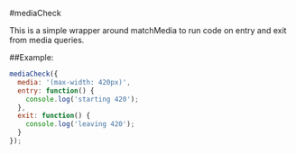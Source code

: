 #mediaCheck

This is a simple wrapper around matchMedia to run code on entry and exit from media queries.

##Example:

```javascript
mediaCheck({
  media: '(max-width: 420px)',
  entry: function() {
    console.log('starting 420');
  },
  exit: function() {
    console.log('leaving 420');
  }
});
```